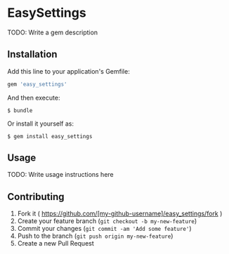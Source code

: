 # EasySettings

TODO: Write a gem description

## Installation

Add this line to your application's Gemfile:

```ruby
gem 'easy_settings'
```

And then execute:

    $ bundle

Or install it yourself as:

    $ gem install easy_settings

## Usage

TODO: Write usage instructions here

## Contributing

1. Fork it ( https://github.com/[my-github-username]/easy_settings/fork )
2. Create your feature branch (`git checkout -b my-new-feature`)
3. Commit your changes (`git commit -am 'Add some feature'`)
4. Push to the branch (`git push origin my-new-feature`)
5. Create a new Pull Request
